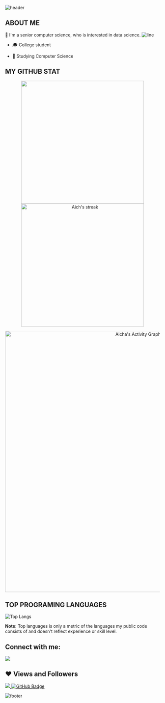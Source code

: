 ![header](https://capsule-render.vercel.app/api?type=wave&color=gradient&height=300&section=header&text=Hi%20there%20👋%20I'm%20Hala&fontSize=60)

## ABOUT ME

:raising_hand: I'm a senior computer science, who is interested in data science.
![line](https://capsule-render.vercel.app/api?type=rect&color=gradient&height=1)
- 🎓 College student

- 🌱 Studying Computer Science
 

## MY GITHUB STAT
<p align="center">
<img src="https://github-readme-stats.vercel.app/api?username=Hala-h&&show_icons=true&count_private=true&theme=dracula" width=400/> <img alt="Aich's streak" src="https://github-readme-streak-stats.herokuapp.com/?user=Hala-h&theme=dracula" width=400/>

</p>

<p align="center">
<a href="https://github.com/Hala-h/github-readme-activity-graph"><img alt="Aicha's Activity Graph" src="https://activity-graph.herokuapp.com/graph?username=Hala-h&theme=dracula" width=850/></a>
</p>


## TOP PROGRAMING LANGUAGES

![Top Langs](https://github-readme-stats.vercel.app/api/top-langs/?username=Hala-h&theme=dracula)

<b>Note:</b> Top languages is only a metric of the languages my public code consists of and doesn't reflect experience or skill level.


## Connect with me:

<a href = "https://www.linkedin.com/in/hala-haneya/"><img src="https://img.icons8.com/fluent/48/000000/linkedin.png"/></a>


## ❤ Views and Followers
<a href="https://github.com/Meghna-DAS/github-profile-views-counter">
    <img src="https://komarev.com/ghpvc/?username=Hala-h">
</a>
<a href="https://github.com/Hala-h?tab=followers"><img src="https://img.shields.io/github/followers/Hala-h?label=Followers&style=social" alt="GitHub Badge"></a>

![footer](https://capsule-render.vercel.app/api?type=wave&color=gradient&height=150&section=footer)

<!---
Hala-H/Hala-H is a ✨ special ✨ repository because its `README.md` (this file) appears on your GitHub profile.
You can click the Preview link to take a look at your changes.
--->
